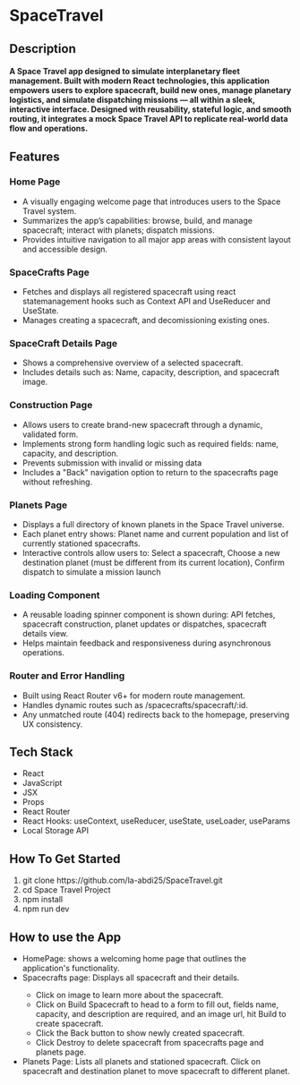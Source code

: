 # SpaceTravel

<h2>Description</h2>
<h4>A Space Travel app designed to simulate interplanetary fleet management. Built with modern React technologies, this application empowers users to explore spacecraft, build new ones, manage planetary logistics, and simulate dispatching missions — all within a sleek, interactive interface. Designed with reusability, stateful logic, and smooth routing, it integrates a mock Space Travel API to replicate real-world data flow and operations.</h4>

<h2>Features</h2>
<h3>Home Page</h3>
<ul>
  <li>A visually engaging welcome page that introduces users to the Space Travel system.</li>
  <li>Summarizes the app’s capabilities: browse, build, and manage spacecraft; interact with planets; dispatch missions.</li>
  <li>Provides intuitive navigation to all major app areas with consistent layout and accessible design.</li>
</ul>

<h3>SpaceCrafts Page</h3>
<ul>
  <li>Fetches and displays all registered spacecraft using react statemanagement hooks such as Context API and UseReducer and UseState.</li>
  <li>Manages creating a spacecraft, and decomissioning existing ones.</li>
</ul>


<h3>SpaceCraft Details Page</h3>
<ul>
  <li>Shows a comprehensive overview of a selected spacecraft.</li>
  <li>Includes details such as: Name, capacity, description, and spacecraft image.</li>
</ul>


<h3>Construction Page</h3>
<ul>
  <li>Allows users to create brand-new spacecraft through a dynamic, validated form.</li>
  <li>Implements strong form handling logic such as required fields: name, capacity, and description.</li>
  <li>Prevents submission with invalid or missing data</li>
  <li>Includes a "Back" navigation option to return to the spacecrafts page without refreshing.</li>
</ul>


<h3>Planets Page</h3>
<ul>
  <li>Displays a full directory of known planets in the Space Travel universe.</li>
  <li>Each planet entry shows: Planet name and current population and list of currently stationed spacecrafts.</li>
  <li>Interactive controls allow users to: Select a spacecraft, Choose a new destination planet (must be different from its current location), Confirm dispatch to simulate a mission launch</li>
</ul>


<h3>Loading Component</h3>
<ul>
  <li>A reusable loading spinner component is shown during: API fetches, spacecraft construction, planet updates or dispatches, spacecraft details view.</li>
  <li>Helps maintain feedback and responsiveness during asynchronous operations.</li>
</ul>


<h3>Router and Error Handling</h3>
<ul>
  <li>Built using React Router v6+ for modern route management.</li>
  <li>Handles dynamic routes such as /spacecrafts/spacecraft/:id.</li>
  <li>Any unmatched route (404) redirects back to the homepage, preserving UX consistency.</li>
</ul>





<h2>Tech Stack</h2>
<ul>
    <li>React</li>
    <li>JavaScript</li>
    <li>JSX</li>
    <li>Props</li>
    <li>React Router</li>
    <li>React Hooks: useContext, useReducer, useState, useLoader, useParams</li>
    <li>Local Storage API</li>
</ul>
  
<h2>How To Get Started</h2>
<ol>
  <li>git clone https://github.com/la-abdi25/SpaceTravel.git</li>
  <li>cd Space Travel Project</li>
  <li>npm install</li>
  <li>npm run dev</li>
</ol>

<h2>How to use the App</h2>
<ul>
  <li>HomePage: shows a welcoming home page that outlines the application's functionality.</li>
  <li>Spacecrafts page: Displays all spacecraft and their details.</li>
  <ul> 
    <li>Click on image to learn more about the spacecraft.</li>
    <li>Click on Build Spacecraft to head to a form to fill out, fields name, capacity, and description are required, and an image url, hit Build to create spacecraft.</li>
    <li>Click the Back button to show newly created spacecraft.</li>
    <li>Click Destroy to delete spacecraft from spacecrafts page and planets page.</li>
  </ul>
  </li>
  <li>Planets Page: Lists all planets and stationed spacecraft. Click on spacecraft and destination planet to move spacecraft to different planet. </li>
</ul>
